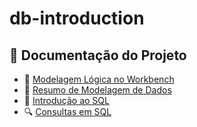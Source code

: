 # db-introduction


## 📂 Documentação do Projeto

- 📘 [Modelagem Lógica no Workbench](./Modelagem_Logica_Workbench.md)
- 📄 [Resumo de Modelagem de Dados](./Resumo_Modelagem_Dados.md)
- 🧠 [Introdução ao SQL](./sql-introducao.md)
- 🔍 [Consultas em SQL](./sql_consultas.md)
